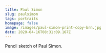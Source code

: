 ```yaml
---
title: Paul Simon
slug: paulsimon
tags: portraits
homepage: false
image: /images/paul-simon-print-copy-brn.jpg
date: 2020-04-16T08:31:09.167Z
---
```

Pencil sketch of Paul Simon.

